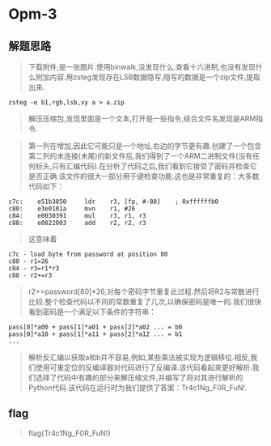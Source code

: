 # Opm-3

## 解题思路

> 下载附件,是一张图片.使用binwalk,没发现什么.查看十六进制,也没有发现什么附加内容.用zsteg发现存在LSB数据隐写,隐写的数据是一个zip文件,提取出来.

```
zsteg -e b1,rgb,lsb,xy a > a.zip
```

> 解压压缩包,发现里面是一个文本,打开是一些指令,结合文件名发现是ARM指令.

> 第一列在增加,因此它可能只是一个地址,右边的字节更有趣.创建了一个包含第二列的未连接(未尾)的新文件后,我们得到了一个ARM二进制文件(没有任何标头,只有汇编代码).在分析了代码之后,我们看到它接受了密码并检查它是否正确.该文件的很大一部分用于键检查功能.这也是非常重复的：大多数代码如下：

```
c7c:    e51b3050     ldr    r3, [fp, #-80]    ; 0xffffffb0
c80:    e3e0101a     mvn    r1, #26
c84:    e0030391     mul    r3, r1, r3
c88:    e0822003     add    r2, r2, r3
```

> 这意味着

```
c7c - load byte from password at position 80
c80 - r1=26
c84 - r3=r1*r3
c88 - r2+=r3
```

> r2+=password[80]*26,对每个密码字节重复此过程.然后将R2与常数进行比较.整个检查代码以不同的常数重复了几次,以确保密码是唯一的.我们很快看到密码是一个满足以下条件的字符串：

```
pass[0]*a00 + pass[1]*a01 + pass[2]*a02 ... = b0
pass[0]*a10 + pass[1]*a11 + pass[2]*a12 ... = b1
...
```

> 解析反汇编以获取a和b并不容易,例如,某些乘法被实现为逻辑移位.相反,我们使用可重定位的反编译器对代码进行了反编译.该代码看起来更好解析.我们选择了代码中有趣的部分来解压缩文件,并编写了将对其进行解析的Python代码.该代码在运行时为我们提供了答案：Tr4c1Ng_F0R_FuN!.

## flag

> flag{Tr4c1Ng_F0R_FuN!}
